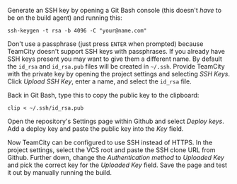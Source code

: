 Generate an SSH key by opening a Git Bash console (this doesn't _have_ to be on the build agent) and running this:

	ssh-keygen -t rsa -b 4096 -C "your@name.com"

Don't use a passphrase (just press `ENTER` when prompted) because TeamCity doesn't support SSH keys with passphrases. If you already have SSH keys present you may want to give them a different name. By default the `id_rsa` and `id_rsa.pub` files will be created in `~/.ssh`. Provide TeamCity with the private key by opening the project settings and selecting _SSH Keys_. Click _Upload SSH Key_, enter a name, and select the `id_rsa` file.

Back in Git Bash, type this to copy the public key to the clipboard:

	clip < ~/.ssh/id_rsa.pub

Open the repository's Settings page within Github and select _Deploy keys_. Add a deploy key and paste the public key into the _Key_ field.

Now TeamCity can be configured to use SSH instead of HTTPS. In the project settings, select the VCS root and paste the SSH clone URL from Github. Further down, change the _Authentication method_ to _Uploaded Key_ and pick the correct key for the _Uploaded Key_ field. Save the page and test it out by manually running the build.
